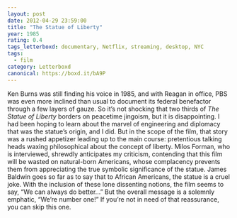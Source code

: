 ```yaml
---
layout: post 
date: 2012-04-29 23:59:00
title: "The Statue of Liberty"
year: 1985
rating: 0.4
tags_letterboxd: documentary, Netflix, streaming, desktop, NYC
tags:
  - film
category: Letterboxd
canonical: https://boxd.it/bA9P
---
```


Ken Burns was still finding his voice in 1985, and with Reagan in office, PBS was even more inclined than usual to document its federal benefactor through a few layers of gauze. So it’s not shocking that two thirds of <cite>The Statue of Liberty</cite> borders on peacetime jingoism, but it is disappointing. I had been hoping to learn about the marvel of engineering and diplomacy that was the statue’s origin, and I did. But in the scope of the film, that story was a rushed appetizer leading up to the main course: pretentious talking heads waxing philosophical about the concept of liberty. Milos Forman, who is interviewed, shrewdly anticipates my criticism, contending that this film will be wasted on natural-born Americans, whose complacency prevents them from appreciating the true symbolic significance of the statue. James Baldwin goes so far as to say that to African Americans, the statue is a cruel joke. With the inclusion of these lone dissenting notions, the film seems to say, “We can always do better...” But the overall message is a solemnly emphatic, “We’re number one!” If you’re not in need of that reassurance, you can skip this one.